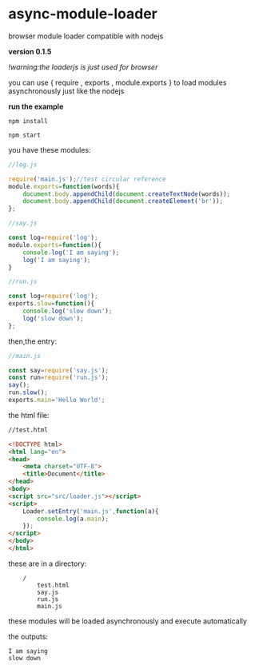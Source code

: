 # async-module-loader
browser module loader compatible with nodejs

**version 0.1.5**

*!warning:the loaderjs is just used for browser*

you can use { require , exports , module.exports } to load modules asynchronously just like the nodejs

**run the example** 

`npm install`

`npm start`

you have these modules:

```js
//log.js

require('main.js');//test circular reference
module.exports=function(words){
	document.body.appendChild(document.createTextNode(words));
	document.body.appendChild(document.createElement('br'));
};
```

```js
//say.js

const log=require('log');
module.exports=function(){
    console.log('I am saying');
    log('I am saying');
}
```

```js
//run.js

const log=require('log');
exports.slow=function(){
    console.log('slow down');
    log('slow down');
};
```
then,the entry:

```js
//main.js

const say=require('say.js');
const run=require('run.js');
say();
run.slow();
exports.main='Hello World';
```
the html file:

```html
//test.html

<!DOCTYPE html>
<html lang="en">
<head>
	<meta charset="UTF-8">
	<title>Document</title>
</head>
<body>
<script src="src/loader.js"></script>
<script>
	Loader.setEntry('main.js',function(a){
		console.log(a.main);
	});
</script>
</body>
</html>
```
these are in a directory:
```
	/
		test.html
		say.js
		run.js
		main.js
```
these modules will be loaded asynchronously and execute automatically

the outputs:
```
I am saying
slow down
```

